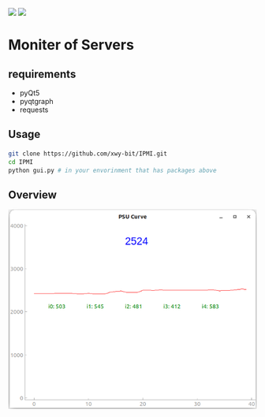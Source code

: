 ![](https://img.shields.io/badge/Author-Wayen--Xu-green)  ![](https://img.shields.io/badge/Organization-ACSA--ASC22-blue)
# Moniter of Servers
## requirements
- pyQt5
- pyqtgraph
- requests
## Usage
```bash
git clone https://github.com/xwy-bit/IPMI.git
cd IPMI
python gui.py # in your envorinment that has packages above
```
## Overview
![sreenshot](.asset/Screenshot.png)